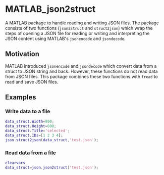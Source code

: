 # MATLAB_json2struct

A MATLAB package to handle reading and writing JSON files. The package consists of two functions (`json2struct` and `struct2json`) which wrap the steps of opening a JSON file for reading or writing and interpreting the JSON content using MATLAB's `jsonencode` and `jsondecode`.

## Motivation

MATLAB introduced `jsonencode` and `jsondecode` which convert data from a struct to JSON string and back. However, these functions do not read data from JSON files. This package combines these two functions with `fread` to read and save JSON files.

## Examples

### Write data to a file

```MATLAB
data_struct.Width=800;
data_struct.Height=600;
data_struct.Title='selected';
data_struct.IDs=[1 2 3 4];
json.struct2json(data_struct,'test.json');
```

### Read data from a file

```MATLAB
clearvars
data_struct=json.json2struct('test.json');
```
